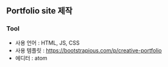 ## Portfolio site 제작



###  Tool

- 사용 언어 : HTML, JS, CSS
- 사용 템플릿 : https://bootstrapious.com/p/creative-portfolio
- 에디터 : atom

